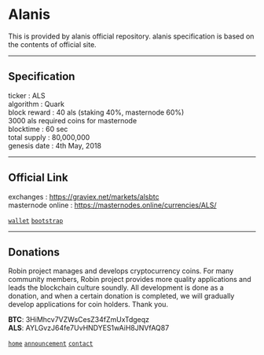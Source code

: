 # Alanis
  
This is provided by alanis official repository. alanis specification is based on the contents of official site.
  
***
## Specification  
  
ticker : ALS  
algorithm	: Quark  
block reward : 40 als (staking 40%, masternode 60%)  
3000 als required coins for masternode  
blocktime : 60 sec  
total supply : 80,000,000  
genesis date	: 4th May, 2018  
  
***
## Official Link  
  
exchanges : https://graviex.net/markets/alsbtc  
masternode online : https://masternodes.online/currencies/ALS/  
    
[`wallet`](https://github.com/robinadaptor/alanis-wallet)  [`bootstrap`](https://github.com/robinadaptor/alanis-bootstrap)    

***
## Donations 
  
Robin project manages and develops cryptocurrency coins. For many community members, Robin project provides more quality applications and leads the blockchain culture soundly. All development is done as a donation, and when a certain donation is completed, we will gradually develop applications for coin holders. Thank you.  
  
**BTC**: 3HiMhcv7VZWsCesZ34fZmUxTdgeqz    
**ALS**: AYLGvzJ64fe7UvHNDYES1wAiH8JNVfAQ87  
  
[`home`](https://github.com/robinadaptor)  [`announcement`](https://github.com/robinadaptor/announcement)  [`contact`](https://github.com/robinadaptor/POS-helper)
